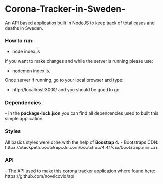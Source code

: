 # Corona-Tracker-in-Sweden-
An API based application built in NodeJS to keep track of total cases and deaths in Sweden.

<h3><strong>How to run:</strong></h3>

- node index.js

If you want to make changes and while the server is running please use: 
- nodemon index.js. 

Once server if running, go to your local browser and type:
- http://localhost:3000/ and you should be good to go. 

<h3><strong>Dependencies</strong></h3>
- In the <strong>package-lock.json</strong> you can find all dependencies used to built this simple application.

<h3><strong>Styles</strong></h3>
All basics styles were done with the help of <strong>Boostrap 4.</strong>
- Bootstraps CDN: https://stackpath.bootstrapcdn.com/bootstrap/4.4.1/css/bootstrap.min.css

<h3><strong>API</strong></h3>
- The API used to make this corona tracker application where found here:
https://github.com/novelcovid/api

